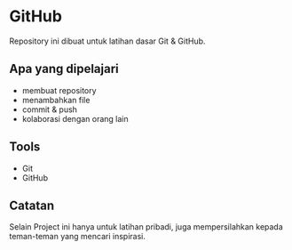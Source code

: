 # GitHub

Repository ini dibuat untuk latihan dasar Git & GitHub.

## Apa yang dipelajari
- membuat repository
- menambahkan file
- commit & push
- kolaborasi dengan orang lain

## Tools
- Git
- GitHub

## Catatan
Selain Project ini hanya untuk latihan pribadi, juga mempersilahkan kepada teman-teman yang mencari inspirasi.
